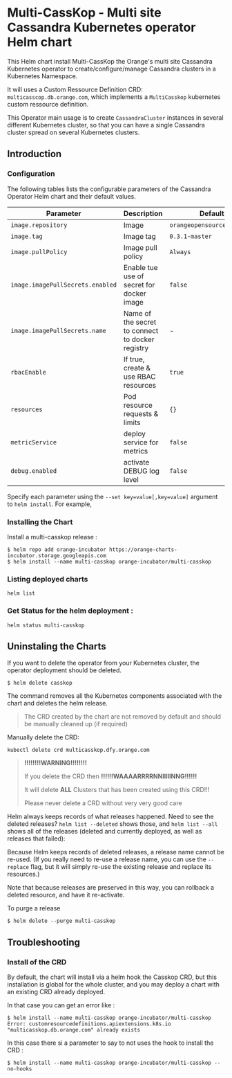 
# Multi-CassKop - Multi site Cassandra Kubernetes operator Helm chart

This Helm chart install Multi-CassKop the Orange's multi site Cassandra Kubernetes operator to create/configure/manage Cassandra 
clusters in a Kubernetes Namespace.

It will uses a Custom Ressource Definition CRD: `multicasscop.db.orange.com`, 
which implements a `MultiCasskop` kubernetes custom ressource definition.

This Operator main usage is to create `CassandraCluster` instances in several different Kubernetes cluster, so that you
can have a single Cassandra cluster spread on several Kubernetes clusters.

## Introduction


### Configuration

The following tables lists the configurable parameters of the Cassandra Operator Helm chart and their default values.


| Parameter                        | Description                                      | Default                                   |
|----------------------------------|--------------------------------------------------|-------------------------------------------|
| `image.repository`               | Image                                            | `orangeopensource/casskop` |
| `image.tag`                      | Image tag                                        | `0.3.1-master`                            |
| `image.pullPolicy`               | Image pull policy                                | `Always`                                  |
| `image.imagePullSecrets.enabled` | Enable tue use of secret for docker image        | `false`                                   |
| `image.imagePullSecrets.name`    | Name of the secret to connect to docker registry | -                                         |
| `rbacEnable`                     | If true, create & use RBAC resources             | `true`                                    |
| `resources`                      | Pod resource requests & limits                   | `{}`                                      |
| `metricService`                  | deploy service for metrics                       | `false`                                   |
| `debug.enabled`                  | activate DEBUG log level                         | `false`                                   |



Specify each parameter using the `--set key=value[,key=value]` argument to `helm install`. For example,

### Installing the Chart

Install a multi-casskop release :

```console
$ helm repo add orange-incubator https://orange-charts-incubator.storage.googleapis.com
$ helm install --name multi-casskop orange-incubator/multi-casskop
```

### Listing deployed charts

```
helm list
```

### Get Status for the helm deployment :

```
helm status multi-casskop

```

## Uninstaling the Charts

If you want to delete the operator from your Kubernetes cluster, the operator deployment 
should be deleted.

```
$ helm delete casskop
```
The command removes all the Kubernetes components associated with the chart and deletes the helm release.

> The CRD created by the chart are not removed by default and should be manually cleaned up (if required)

Manually delete the CRD:
```
kubectl delete crd multicasskop.dfy.orange.com
```

> **!!!!!!!!WARNING!!!!!!!!**
>
> If you delete the CRD then **!!!!!!WAAAARRRRNNIIIIINNG!!!!!!**
>
> It will delete **ALL** Clusters that has been created using this CRD!!!
>
> Please never delete a CRD without very very good care


Helm always keeps records of what releases happened. Need to see the deleted releases? `helm list --deleted`
shows those, and `helm list --all` shows all of the releases (deleted and currently deployed, as well as releases that
failed):

Because Helm keeps records of deleted releases, a release name cannot be re-used. (If you really need to re-use a
release name, you can use the `--replace` flag, but it will simply re-use the existing release and replace its
resources.)

Note that because releases are preserved in this way, you can rollback a deleted resource, and have it re-activate.



To purge a release
```console
$ helm delete --purge multi-casskop
```


## Troubleshooting

### Install of the CRD

By default, the chart will install via a helm hook the Casskop CRD, but this installation is global for the whole
cluster, and you may deploy a chart with an existing CRD already deployed.

In that case you can get an error like :


```
$ helm install --name multi-casskop orange-incubator/multi-casskop
Error: customresourcedefinitions.apiextensions.k8s.io "multicasskop.db.orange.com" already exists
```

In this case there si a parameter to say to not uses the hook to install the CRD :

```
$ helm install --name multi-casskop orange-incubator/multi-casskop --no-hooks
```
